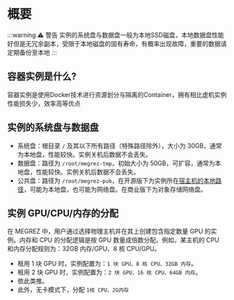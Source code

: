 # 概要

:::warning ⚠️ 警告
实例的系统盘与数据盘一般为本地SSD磁盘，本地数据盘性能好但是无冗余副本，受限于本地磁盘的固有寿命，有概率出现故障，重要的数据请定期备份至本地
:::

## 容器实例是什么?

容器实例是使用Docker技术进行资源划分与隔离的Container，拥有相比虚机实例性能损失少，效率高等优点

## 实例的系统盘与数据盘

* 系统盘：根目录 `/` 及其以下所有路径（特殊路径除外），大小为 30GB，通常为本地盘，性能较快。实例关机后数据不会丢失。
* 数据盘：路径为 `/root/megrez-tmp`，初始大小为 50GB，可扩容，通常为本地盘，性能较快。实例关机后数据不会丢失。
* 公共盘：路径为 `/root/megrez-pub`，在开源版下为实例所在[宿主机的本地路径](/guide/maintenance/config.html#mount-dir)，可能为本地盘，也可能为网络盘。在商业版下为对象存储网络盘。

## 实例 GPU/CPU/内存的分配

在 MEGREZ 中，用户通过选择物理主机并在其上创建包含指定数量 GPU 的实例。内存和 CPU 的分配逻辑是按 GPU 数量成倍数分配。例如，某主机的 CPU 和内存分配规则为：32GB 内存/GPU、8 核 CPU/GPU。

- 租用 1 块 GPU 时，实例配置为：`1 块 GPU、8 核 CPU、32GB 内存`。
- 租用 2 块 GPU 时，实例配置为：`2 块 GPU、16 核 CPU、64GB 内存`。
- 依此类推。
- 此外，无卡模式下，分配 `1核 CPU，2G内存`